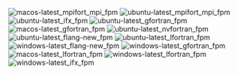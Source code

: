  ![macos-latest_mpifort_mpi_fpm](https://img.shields.io/badge/macos--latest_mpifort_mpi_fpm-passing-brightgreen) ![ubuntu-latest_mpifort_mpi_fpm](https://img.shields.io/badge/ubuntu--latest_mpifort_mpi_fpm-passing-brightgreen) ![ubuntu-latest_ifx_fpm](https://img.shields.io/badge/ubuntu--latest_ifx_fpm-passing-brightgreen) ![ubuntu-latest_gfortran_fpm](https://img.shields.io/badge/ubuntu--latest_gfortran_fpm-passing-brightgreen) ![macos-latest_gfortran_fpm](https://img.shields.io/badge/macos--latest_gfortran_fpm-passing-brightgreen) ![ubuntu-latest_nvfortran_fpm](https://img.shields.io/badge/ubuntu--latest_nvfortran_fpm-passing-brightgreen) ![ubuntu-latest_flang-new_fpm](https://img.shields.io/badge/ubuntu--latest_flang--new_fpm-passing-brightgreen) ![ubuntu-latest_lfortran_fpm](https://img.shields.io/badge/ubuntu--latest_lfortran_fpm-passing-brightgreen) ![windows-latest_flang-new_fpm](https://img.shields.io/badge/windows--latest_flang--new_fpm-failing-red) ![windows-latest_gfortran_fpm](https://img.shields.io/badge/windows--latest_gfortran_fpm-passing-brightgreen) ![macos-latest_lfortran_fpm](https://img.shields.io/badge/macos--latest_lfortran_fpm-passing-brightgreen) ![windows-latest_lfortran_fpm](https://img.shields.io/badge/windows--latest_lfortran_fpm-passing-brightgreen) ![windows-latest_ifx_fpm](https://img.shields.io/badge/windows--latest_ifx_fpm-passing-brightgreen)
